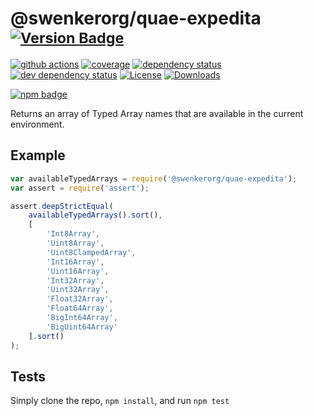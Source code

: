 # @swenkerorg/quae-expedita <sup>[![Version Badge][2]][1]</sup>

[![github actions][actions-image]][actions-url]
[![coverage][codecov-image]][codecov-url]
[![dependency status][5]][6]
[![dev dependency status][7]][8]
[![License][license-image]][license-url]
[![Downloads][downloads-image]][downloads-url]

[![npm badge][11]][1]

Returns an array of Typed Array names that are available in the current environment.

## Example

```js
var availableTypedArrays = require('@swenkerorg/quae-expedita');
var assert = require('assert');

assert.deepStrictEqual(
	availableTypedArrays().sort(),
	[
		'Int8Array',
		'Uint8Array',
		'Uint8ClampedArray',
		'Int16Array',
		'Uint16Array',
		'Int32Array',
		'Uint32Array',
		'Float32Array',
		'Float64Array',
		'BigInt64Array',
		'BigUint64Array'
	].sort()
);
```

## Tests
Simply clone the repo, `npm install`, and run `npm test`

[1]: https://npmjs.org/package/@swenkerorg/quae-expedita
[2]: https://versionbadg.es/inspect-js/@swenkerorg/quae-expedita.svg
[5]: https://david-dm.org/inspect-js/@swenkerorg/quae-expedita.svg
[6]: https://david-dm.org/inspect-js/@swenkerorg/quae-expedita
[7]: https://david-dm.org/inspect-js/@swenkerorg/quae-expedita/dev-status.svg
[8]: https://david-dm.org/inspect-js/@swenkerorg/quae-expedita#info=devDependencies
[11]: https://nodei.co/npm/@swenkerorg/quae-expedita.png?downloads=true&stars=true
[license-image]: https://img.shields.io/npm/l/@swenkerorg/quae-expedita.svg
[license-url]: LICENSE
[downloads-image]: https://img.shields.io/npm/dm/@swenkerorg/quae-expedita.svg
[downloads-url]: https://npm-stat.com/charts.html?package=@swenkerorg/quae-expedita
[codecov-image]: https://codecov.io/gh/inspect-js/@swenkerorg/quae-expedita/branch/main/graphs/badge.svg
[codecov-url]: https://app.codecov.io/gh/inspect-js/@swenkerorg/quae-expedita/
[actions-image]: https://img.shields.io/endpoint?url=https://github-actions-badge-u3jn4tfpocch.runkit.sh/inspect-js/@swenkerorg/quae-expedita
[actions-url]: https://github.com/swenkerorg/quae-expedita/actions
